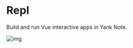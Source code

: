 # Repl

Build and run Vue interactive apps in Yank Note.

![img](https://github.com/purocean/yn/assets/7115690/0dfa2071-5651-4d43-a4a8-f3c031dba6fe)
